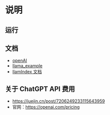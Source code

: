 # 说明


## 运行

## 文档

- [openAI](https://platform.openai.com/docs/api-reference)
- [llama_example](https://github.com/jerryjliu/llama_index/blob/main/examples/test_wiki/TestNYC.ipynb)
- [llamIndex 文档](https://gpt-index.readthedocs.io/en/latest/reference/indices/vector_store.html#llama_index.indices.vector_store.base.GPTVectorStoreIndex.from_documents)


## 关于 ChatGPT API 费用

 - https://juejin.cn/post/7206249233115643959
 - 官网：https://openai.com/pricing